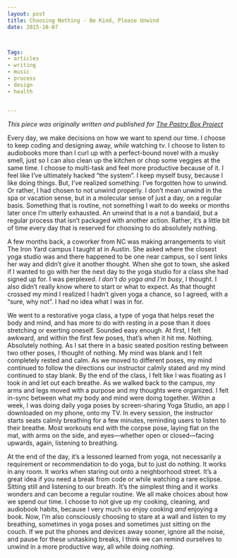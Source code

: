 ```yaml
---
layout: post
title: Choosing Nothing - Be Kind, Please Unwind
date: 2015-10-07



Tags: 
- articles
- writing
- music
- process
- design
- health


--- 
```


*This piece was originally written and published for [The Pastry Box Project](https://the-pastry-box-project.net/sameera-kapila/2015-october-7)*

Every day, we make decisions on how we want to spend our time. I choose to keep coding and designing away, *while* watching tv. I choose to listen to audiobooks more than I curl up with a perfect-bound novel with a musky smell, just so I can also clean up the kitchen or chop some veggies at the same time. I choose to multi-task and feel more productive because of it. I feel like I’ve ultimately hacked “the system”. I keep myself busy, because I like doing things. But, I’ve realized something: I’ve forgotten how to unwind. Or rather, I had chosen to not unwind properly. I don’t mean unwind in the spa or vacation sense, but in a molecular sense of just a day, on a regular basis. Something that is routine, not something I wait to do weeks or months later once I’m utterly exhausted. An unwind that is a not a bandaid, but a regular process that isn’t packaged with another action. Rather, it’s a little bit of time every day that is reserved for choosing to do absolutely nothing.

A few months back, a coworker from NC was making arrangements to visit The Iron Yard campus I taught at in Austin. She asked where the closest yoga studio was and there happened to be one near campus, so I sent links her way and didn’t give it another thought. When she got to town, she asked if I wanted to go with her the next day to the yoga studio for a class she had signed up for. I was perplexed. *I don’t do yoga and I’m busy*, I thought. I also didn’t really know where to start or what to expect. As that thought crossed my mind I realized I hadn’t given yoga a chance, so I agreed, with a “sure, why not”. I had no idea what I was in for.

We went to a restorative yoga class, a type of yoga that helps reset the body and mind, and has more to do with resting in a pose than it does stretching or exerting oneself. Sounded easy enough. At first, I felt awkward, and within the first few poses, that’s when it hit me. Nothing. Absolutely nothing. As I sat there in a basic seated position resting between two other poses, I thought of nothing. My mind was blank and I felt completely rested and calm. As we moved to different poses, my mind continued to follow the directions our instructor calmly stated and my mind continued to stay blank. By the end of the class, I felt like I was floating as I took in and let out each breathe. As we walked back to the campus, my arms and legs moved with a purpose and my thoughts were organized. I felt in-sync between what my body and mind were doing together. Within a week, I was doing daily yoga poses by screen-sharing Yoga Studio, an app I downloaded on my phone, onto my TV. In every session, the instructor starts seats calmly breathing for a few minutes, reminding users to listen to their breathe. Most workouts end with the corpse pose, laying flat on the mat, with arms on the side, and eyes—whether open or closed—facing upwards, again, listening to breathing.

At the end of the day, it’s a lessoned learned from yoga, not necessarily a requirement or recommendation to do yoga, but to just do nothing. It works in any room. It works when staring out onto a neighborhood street. It’s a great idea if you need a break from code or while watching a rare eclipse. Sitting still and listening to our breath. It’s the simplest thing and it works wonders and can become a regular routine. We all make choices about how we spend our time. I choose to not give up my cooking, cleaning, and audiobook habits, because I very much so enjoy cooking *and* enjoying a book. Now, I’m also consciously choosing to stare at a wall and listen to my breathing, sometimes in yoga poses and sometimes just sitting on the couch. If we put the phones and devices away sooner, ignore all the noise, and pause for these unitasking breaks, I think we can remind ourselves to unwind in a more productive way, all while doing *nothing*.
